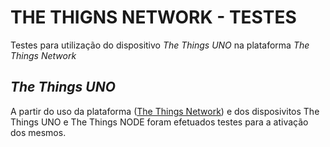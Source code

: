 # THE THIGNS NETWORK - TESTES

Testes para utilização do dispositivo *The Things UNO* na plataforma *The Things Network*

## *The Things UNO*

A partir do uso da plataforma ([The Things Network](http://thethingsnetwork.org)) e dos disposivitos The Things UNO e The Things NODE foram efetuados testes para a ativação dos mesmos. 


